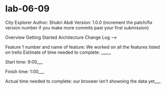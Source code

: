 # lab-06-09

City Explorer
Author: Shukri Abdi Version: 1.0.0 (increment the patch/fix version number if you make more commits past your first submission)

Overview
Getting Started
Architecture
Change Log
-->

Feature 1
number and name of feature: We worked on all the features listed on trello Estimate of time needed to complete: _____

Start time: 9:00___

Finish time: 1:00___

Actual time needed to complete: our broswer isn't showoing the data yet___

